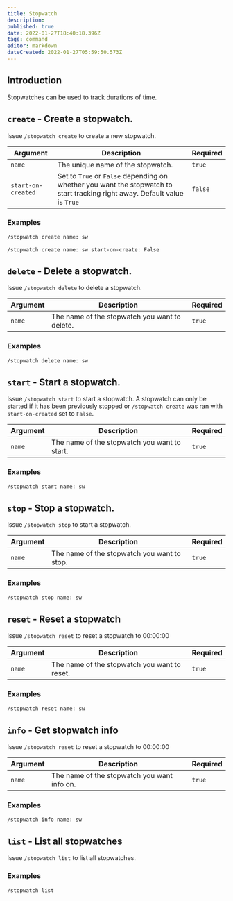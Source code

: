 ```yaml
---
title: Stopwatch
description: 
published: true
date: 2022-01-27T18:40:18.396Z
tags: command
editor: markdown
dateCreated: 2022-01-27T05:59:50.573Z
---
```


## Introduction

Stopwatches can be used to track durations of time. 

## `create` - Create a stopwatch.

Issue `/stopwatch create` to create a new stopwatch.

| Argument | Description | Required |
|----------|-------------|----------|
| `name` | The unique name of the stopwatch. | `true` |
| `start-on-created` | Set to `True` or `False` depending on whether you want the stopwatch to start tracking right away. Default value is `True` | `false` |

### Examples

``` bash
/stopwatch create name: sw

/stopwatch create name: sw start-on-create: False
```

## `delete` - Delete a stopwatch.

Issue `/stopwatch delete` to delete a stopwatch.

| Argument | Description | Required |
|----------|-------------|----------|
| `name` | The name of the stopwatch you want to delete. | `true` |

### Examples

``` bash
/stopwatch delete name: sw
```

## `start` - Start a stopwatch.

Issue `/stopwatch start` to start a stopwatch. A stopwatch can only be started if it has been previously stopped or `/stopwatch create` was ran with `start-on-created` set to `False`.

| Argument | Description | Required |
|----------|-------------|----------|
| `name` | The name of the stopwatch you want to start. | `true` |

### Examples

``` bash
/stopwatch start name: sw
```

## `stop` - Stop a stopwatch.

Issue `/stopwatch stop` to start a stopwatch.

| Argument | Description | Required |
|----------|-------------|----------|
| `name` | The name of the stopwatch you want to stop. | `true` |

### Examples

``` bash
/stopwatch stop name: sw
```

## `reset` - Reset a stopwatch

Issue `/stopwatch reset` to reset a stopwatch to 00:00:00

| Argument | Description | Required |
|----------|-------------|----------|
| `name` | The name of the stopwatch you want to reset. | `true` |

### Examples

``` bash
/stopwatch reset name: sw
```

## `info` - Get stopwatch info

Issue `/stopwatch reset` to reset a stopwatch to 00:00:00

| Argument | Description | Required |
|----------|-------------|----------|
| `name` | The name of the stopwatch you want info on. | `true` |

### Examples

``` bash
/stopwatch info name: sw
```

## `list` - List all stopwatches

Issue `/stopwatch list` to list all stopwatches.

### Examples

``` bash
/stopwatch list
```

































